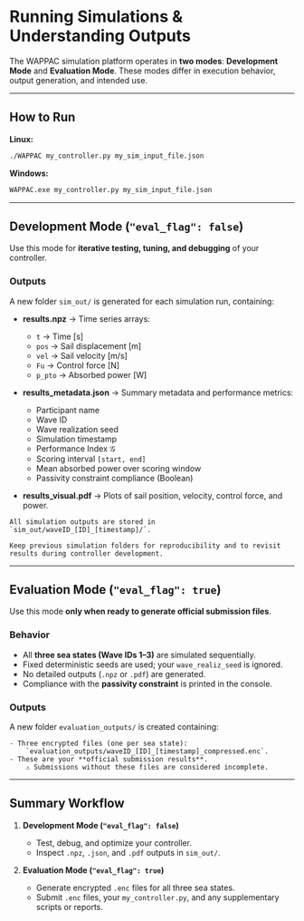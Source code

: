 # Running Simulations & Understanding Outputs

The WAPPAC simulation platform operates in **two modes**: **Development Mode** and **Evaluation Mode**. These modes differ in execution behavior, output generation, and intended use.

---

## How to Run

**Linux:**

```bash
./WAPPAC my_controller.py my_sim_input_file.json
```

**Windows:**

```bash
WAPPAC.exe my_controller.py my_sim_input_file.json
```

---

## Development Mode (`"eval_flag": false`)

Use this mode for **iterative testing, tuning, and debugging** of your controller.

### Outputs

A new folder `sim_out/` is generated for each simulation run, containing:

* **results.npz** → Time series arrays:

  * `t` → Time [s]
  * `pos` → Sail displacement [m]
  * `vel` → Sail velocity [m/s]
  * `Fu` → Control force [N]
  * `p_pto` → Absorbed power [W]

* **results_metadata.json** → Summary metadata and performance metrics:

  * Participant name
  * Wave ID
  * Wave realization seed
  * Simulation timestamp
  * Performance Index $\mathcal{G}$
  * Scoring interval `[start, end]`
  * Mean absorbed power over scoring window
  * Passivity constraint compliance (Boolean)

* **results_visual.pdf** → Plots of sail position, velocity, control force, and power.

```{important}
All simulation outputs are stored in `sim_out/waveID_[ID]_[timestamp]/`.
```

```{tip}
Keep previous simulation folders for reproducibility and to revisit results during controller development.
```

---

## Evaluation Mode (`"eval_flag": true`)

Use this mode **only when ready to generate official submission files**.

### Behavior

* All **three sea states (Wave IDs 1–3)** are simulated sequentially.
* Fixed deterministic seeds are used; your `wave_realiz_seed` is ignored.
* No detailed outputs (`.npz` or `.pdf`) are generated.
* Compliance with the **passivity constraint** is printed in the console.

### Outputs

A new folder `evaluation_outputs/` is created containing:

```{important}
- Three encrypted files (one per sea state): 
    `evaluation_outputs/waveID_[ID]_[timestamp]_compressed.enc`.
- These are your **official submission results**. 
    ⚠️ Submissions without these files are considered incomplete.
```

---

## Summary Workflow

1. **Development Mode (`"eval_flag": false`)**

   * Test, debug, and optimize your controller.
   * Inspect `.npz`, `.json`, and `.pdf` outputs in `sim_out/`.

2. **Evaluation Mode (`"eval_flag": true`)**

   * Generate encrypted `.enc` files for all three sea states.
   * Submit `.enc` files, your `my_controller.py`, and any supplementary scripts or reports.
